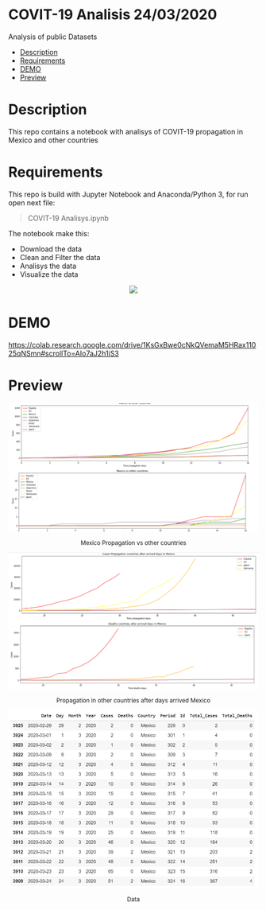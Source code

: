
# COVIT-19 Analisis 24/03/2020 <!-- omit in toc -->

Analysis of public Datasets
- [Description](#description)
- [Requirements](#requirements)
- [DEMO](#demo)
- [Preview](#preview)

# Description
This repo contains a notebook with analisys of COVIT-19 propagation in Mexico and other countries

# Requirements
This repo is build with Jupyter Notebook and Anaconda/Python 3, for run open next file:

> COVIT-19 Analisys.ipynb

The notebook make this:
* Download the data
* Clean and Filter the data
* Analisys the data
* Visualize the data

<div align="center">
  <img src="images/Screenshot_3.png">
</div>

# DEMO
https://colab.research.google.com/drive/1KsGxBwe0cNkQVemaM5HRax11025qNSmn#scrollTo=AIo7aJ2h1iS3

# Preview

<div align="center">
  <img src="images/Screenshot_1.png">
  <small><p>Mexico Propagation vs other countries</p></small>
</div>

<div align="center">
  <img src="images/Screenshot_4.png">
  <small><p>Propagation in other countries after days arrived Mexico</p></small>
</div>

<div align="center">
  <img src="images/Screenshot_2.png">
  <small><p>Data</p></small>
</div>